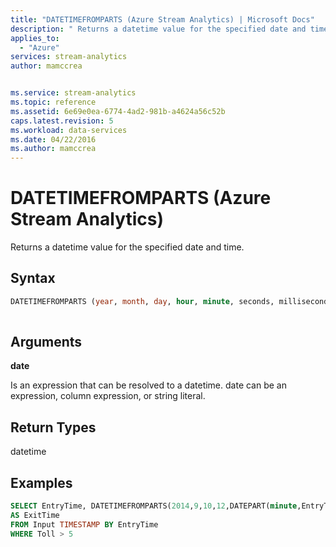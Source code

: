 ```yaml
---
title: "DATETIMEFROMPARTS (Azure Stream Analytics) | Microsoft Docs"
description: " Returns a datetime value for the specified date and time. "
applies_to: 
  - "Azure"
services: stream-analytics
author: mamccrea


ms.service: stream-analytics
ms.topic: reference
ms.assetid: 6e69e0ea-6774-4ad2-981b-a4624a56c52b
caps.latest.revision: 5
ms.workload: data-services
ms.date: 04/22/2016
ms.author: mamccrea
---
```

# DATETIMEFROMPARTS (Azure Stream Analytics)
  Returns a datetime value for the specified date and time.  
  
 ## Syntax  
  
```SQL   
DATETIMEFROMPARTS (year, month, day, hour, minute, seconds, milliseconds)  
  
```  
  
## Arguments  
 **date**  
  
 Is an expression that can be resolved to a datetime. date can be an expression, column expression, or string literal.  
  
## Return Types  
 datetime  
  
## Examples  
  
```SQL 
SELECT EntryTime, DATETIMEFROMPARTS(2014,9,10,12,DATEPART(minute,EntryTime)+10,00,00)   
AS ExitTime  
FROM Input TIMESTAMP BY EntryTime  
WHERE Toll > 5  
  
```  
  
  
